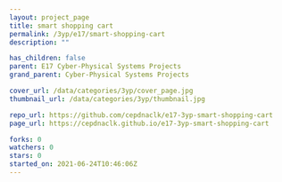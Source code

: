 ```yaml
---
layout: project_page
title: smart shopping cart
permalink: /3yp/e17/smart-shopping-cart
description: ""

has_children: false
parent: E17 Cyber-Physical Systems Projects
grand_parent: Cyber-Physical Systems Projects

cover_url: /data/categories/3yp/cover_page.jpg
thumbnail_url: /data/categories/3yp/thumbnail.jpg

repo_url: https://github.com/cepdnaclk/e17-3yp-smart-shopping-cart
page_url: https://cepdnaclk.github.io/e17-3yp-smart-shopping-cart

forks: 0
watchers: 0
stars: 0
started_on: 2021-06-24T10:46:06Z
---
```



